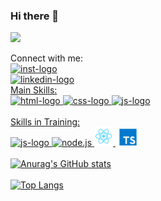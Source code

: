 ### Hi there 👋

<img src="https://readme-typing-svg.herokuapp.com/?color=F44336&size=35&center=true&vCenter=true&width=900&lines=My+name+is+Guilherme+Campos;I'm+from+Brazil;I'm+a+FullStack+Developer;Be+Welcome!+:%29">

Connect with me: 
<br>
<a href="https://www.instagram.com/guilhermemc.ampos/"> <img src="https://img.shields.io/badge/Instagram-E4405F?style=for-the-badge&logo=instagram&logoColor=white" alt="inst-logo" width="100px">
<br>
<a href="www.linkedin.com/in/guilherme-martins-campos"> <img src="https://img.shields.io/badge/LinkedIn-0077B5?style=for-the-badge&logo=linkedin&logoColor=white" alt="linkedin-logo" width="100px">
<br>
Main Skills:
<br>
<img src="https://github.com/guilhermecampos-dev/guilhermecampos-dev/assets/157999298/670b5239-cc75-4804-afc9-94f2db9b0e65" alt="html-logo" width="30px">
<img src="https://github.com/guilhermecampos-dev/guilhermecampos-dev/assets/157999298/f7c0dca5-083c-45bc-9a65-3d79ef54d155" alt="css-logo" width="30px">
<img src="https://github.com/guilhermecampos-dev/guilhermecampos-dev/assets/157999298/ca53bdec-fc83-499d-b08c-c980b03a7a48" alt="js-logo" width="30px">
<br>
<br>
Skills in Training:
<br>
<img src="https://github.com/guilhermecampos-dev/guilhermecampos-dev/assets/157999298/ca53bdec-fc83-499d-b08c-c980b03a7a48" alt="js-logo" width="30px">
<img src="https://e7.pngegg.com/pngimages/306/37/png-clipart-node-js-logo-node-js-javascript-web-application-express-js-computer-software-others-miscellaneous-text-thumbnail.png" alt="node.js" width="30px">
<img src="https://github.com/guilhermecampos-dev/guilhermecampos-dev/blob/main/pngegg%20(1).png?raw=true" alt="react" width="30px">
<img src="https://github.com/guilhermecampos-dev/guilhermecampos-dev/blob/main/pngegg%20(3).png?raw=true" alt="tps" width="40px">
<br>
<br>
![Anurag's GitHub stats](https://github-readme-stats.vercel.app/api?username=guilhermecampos-dev&show_icons=true&theme=dark)
<br>
<br>
[![Top Langs](https://github-readme-stats.vercel.app/api/top-langs/?username=guilhermecampos-dev&layout=pie)](https://github.com/anuraghazra/github-readme-stats)


<!--
**guilhermecampos-dev/guilhermecampos-dev** is a ✨ _special_ ✨ repository because its `README.md` (this file) appears on your GitHub profile.

Here are some ideas to get you started:

- 🔭 I’m currently working on ...
- 🌱 I’m currently learning ...
- 👯 I’m looking to collaborate on ...
- 🤔 I’m looking for help with ...
- 💬 Ask me about ...
- 📫 How to reach me: ...
- 😄 Pronouns: ...
- ⚡ Fun fact: ...
-->
